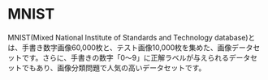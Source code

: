 # MNIST
MNIST(Mixed National Institute of Standards and Technology database)とは、手書き数字画像60,000枚と、テスト画像10,000枚を集めた、画像データセットです。さらに、手書きの数字「0〜9」に正解ラベルが与えられるデータセットでもあり、画像分類問題で人気の高いデータセットです。
